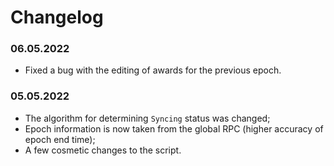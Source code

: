 # Changelog

### 06.05.2022
- Fixed a bug with the editing of awards for the previous epoch.

### 05.05.2022
- The algorithm for determining `Syncing` status was changed;
- Epoch information is now taken from the global RPC (higher accuracy of epoch end time);
- A few cosmetic changes to the script.
